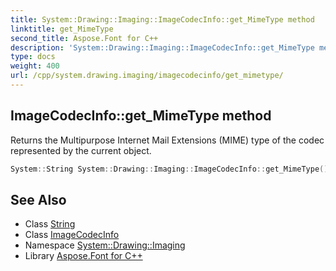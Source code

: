 ```yaml
---
title: System::Drawing::Imaging::ImageCodecInfo::get_MimeType method
linktitle: get_MimeType
second_title: Aspose.Font for C++
description: 'System::Drawing::Imaging::ImageCodecInfo::get_MimeType method. Returns the Multipurpose Internet Mail Extensions (MIME) type of the codec represented by the current object in C++.'
type: docs
weight: 400
url: /cpp/system.drawing.imaging/imagecodecinfo/get_mimetype/
---
```

## ImageCodecInfo::get_MimeType method


Returns the Multipurpose Internet Mail Extensions (MIME) type of the codec represented by the current object.

```cpp
System::String System::Drawing::Imaging::ImageCodecInfo::get_MimeType()
```

## See Also

* Class [String](../../../system/string/)
* Class [ImageCodecInfo](../)
* Namespace [System::Drawing::Imaging](../../)
* Library [Aspose.Font for C++](../../../)
